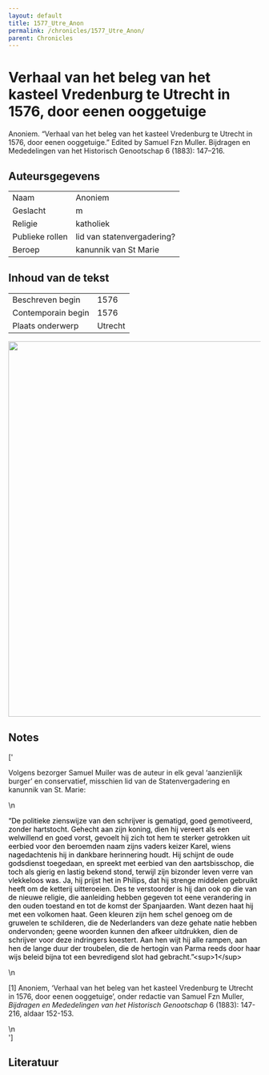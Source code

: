 ```yaml
---
layout: default
title: 1577_Utre_Anon
permalink: /chronicles/1577_Utre_Anon/
parent: Chronicles
--- 
```



# Verhaal van het beleg van het kasteel Vredenburg te Utrecht in 1576, door eenen ooggetuige 

Anoniem. “Verhaal van het beleg van het kasteel Vredenburg te Utrecht in 1576, door eenen ooggetuige.” Edited by Samuel Fzn Muller. Bijdragen en Mededelingen van het Historisch Genootschap 6 (1883): 147–216. 

## Auteursgegevens 

| | | 
| --------------- | --------------- | 
| Naam |  Anoniem | 
| Geslacht | m | 
| Religie | katholiek | 
| Publieke rollen | lid van statenvergadering? | 
| Beroep | kanunnik van St Marie | 

## Inhoud van de tekst 

| | | 
| --------------- | --------------- | 
| Beschreven begin | 1576 | 
| Contemporain begin | 1576 | 
| Plaats onderwerp | Utrecht | 

[<img src="..\..\barplots_chronicles\1577_Utre_Anon.jpg" width="750"/>](..\..\barplots_chronicles\1577_Utre_Anon.jpg) 

## Notes 

['<div data-schema-version="8"><p>Volgens bezorger Samuel Muiler was de auteur in elk geval ‘aanzienlijk burger’ en conservatief, misschien lid van de Statenvergadering en kanunnik van St. Marie:</p>\n<p><span style="color: rgb(0, 0, 0)"><span style="background-color: inherit">“De politieke zienswijze van den schrijver is gematigd, goed gemotiveerd, zonder hartstocht. Gehecht aan zijn koning, dien hij vereert als een welwillend en goed vorst, gevoelt hij zich tot hem te sterker getrokken uit eerbied voor den beroemden naam zijns vaders keizer Karel, wiens nagedachtenis hij in dankbare herinnering houdt. Hij schijnt de oude godsdienst toegedaan, en spreekt met eerbied van den aartsbisschop, die toch als gierig en lastig bekend stond, terwijl zijn bizonder leven verre van vlekkeloos was. Ja, hij prijst het in Philips, dat hij strenge middelen gebruikt heeft om de ketterij uitteroeien. Des te verstoorder is hij dan ook op die van de nieuwe religie, die aanleiding hebben gegeven tot eene verandering in den ouden toestand en tot de komst der Spanjaarden. Want dezen haat hij met een volkomen haat. Geen kleuren zijn hem schel genoeg om de gruwelen te schilderen, die de Nederlanders van deze gehate natie hebben ondervonden; geene woorden kunnen den afkeer uitdrukken, dien de schrijver voor deze indringers koestert. Aan hen wijt hij alle rampen, aan hen de lange duur der troubelen, die de hertogin van Parma reeds door haar wijs beleid bijna tot een bevredigend slot had gebracht.”&lt;sup&gt;1&lt;/sup&gt;</span></span></p>\n<p>[1] Anoniem, ‘Verhaal van het beleg van het kasteel Vredenburg te Utrecht in 1576, door eenen ooggetuige’, onder redactie van Samuel Fzn Muller, <em>Bijdragen en Mededelingen van het Historisch Genootschap</em> 6 (1883): 147-216, aldaar 152-153.</p>\n</div>'] 

## Literatuur 

